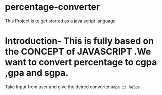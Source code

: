 # percentage-converter
This Project is to get started as a java script language
# Introduction- This is fully based on the CONCEPT of JAVASCRIPT .We want to convert percentage to cgpa ,gpa and sgpa.
Take Input from user and give the deired converter.```Hope it helps```
